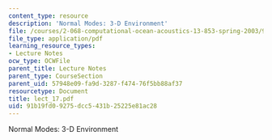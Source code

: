 ```yaml
---
content_type: resource
description: 'Normal Modes: 3-D Environment'
file: /courses/2-068-computational-ocean-acoustics-13-853-spring-2003/91b19fd09275dcc5431b25225e81ac28_lect_17.pdf
file_type: application/pdf
learning_resource_types:
- Lecture Notes
ocw_type: OCWFile
parent_title: Lecture Notes
parent_type: CourseSection
parent_uid: 57948e09-fa9d-3287-f474-76f5bb88af37
resourcetype: Document
title: lect_17.pdf
uid: 91b19fd0-9275-dcc5-431b-25225e81ac28
---
```

Normal Modes: 3-D Environment

